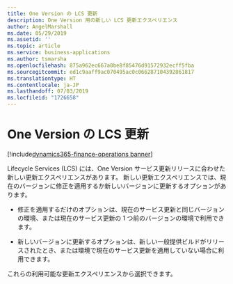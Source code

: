 ```yaml
---
title: One Version の LCS 更新
description: One Version 用の新しい LCS 更新エクスペリエンス
author: AngelMarshall
ms.date: 05/29/2019
ms.assetid: ''
ms.topic: article
ms.service: business-applications
ms.author: tsmarsha
ms.openlocfilehash: 875a962ec667a0be8f85476d91572932ecff5fba
ms.sourcegitcommit: ed1c9aaff9ac070495ac0c066287104392861817
ms.translationtype: HT
ms.contentlocale: ja-JP
ms.lasthandoff: 07/03/2019
ms.locfileid: "1726658"
---
```

# <a name="lcs-updates-for-one-version"></a>One Version の LCS 更新

[!include[dynamics365-finance-operations banner](../includes/dynamics365-finance-operations.md)]

Lifecycle Services (LCS) には、One Version サービス更新リリースに合わせた新しい更新エクスペリエンスがあります。 新しい更新エクスペリエンスでは、現在のバージョンに修正を適用するか新しいバージョンに更新するオプションがあります。

- 修正を適用するだけのオプションは、現在のサービス更新と同じバージョンの環境、または現在のサービス更新の 1 つ前のバージョンの環境で利用できます。

- 新しいバージョンに更新するオプションは、新しい一般提供ビルドがリリースされたとき、または環境で現在のサービス更新を適用していない場合に利用できます。

これらの利用可能な更新エクスペリエンスから選択できます。




